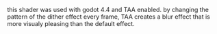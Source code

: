 this shader was used with godot 4.4 and TAA enabled.
by changing the pattern of the dither effect every frame, TAA creates a blur effect that is more visualy pleasing than the default effect.
